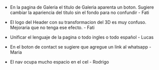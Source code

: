 - En la pagina de Galeria el titulo de Galeria aparenta un boton. Sugiere cambiar la apariencia del titulo sin el fondo para no confundir - Fati

- El logo del Header con su transformacion del 3D es muy confuso. Mejoraria que no tenga ese efecto. - Fati

- Unificar el lenguaje de la pagina o todo ingles o todo español - Lucas

- En el boton de contact se sugiere que agregue un link al whatsapp - Maria 

- El nav ocupa mucho espacio en el cel - Rodrigo
